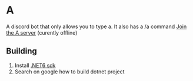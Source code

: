# A
A discord bot that only allows you to type a.
It also has a /a command
[Join the A server](https://discord.gg/BV4kzBz3vN) (curently offline)

## Building
1. Install [.NET6 sdk](https://dotnet.microsoft.com/en-us/download/dotnet/6.0)
2. Search on google how to build dotnet project
